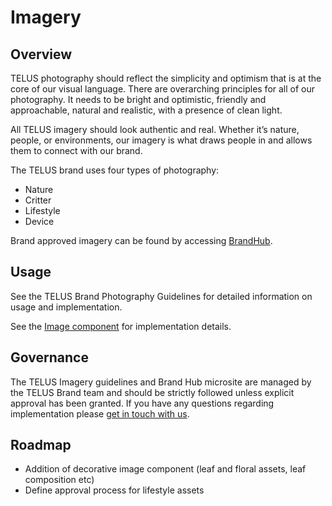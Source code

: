 # Imagery

## Overview

TELUS photography should reflect the simplicity and optimism that is at the core of our visual language. There are overarching 
principles for all of our photography. It needs to be bright and optimistic, friendly and approachable, natural and realistic, 
with a presence of clean light. 

All TELUS imagery should look authentic and real. Whether it’s nature, people, or environments, our imagery is what draws people 
in and allows them to connect with our brand. 

The TELUS brand uses four types of photography:

* Nature
* Critter
* Lifestyle
* Device

Brand approved imagery can be found by accessing [BrandHub](http://brand.telus.com). 


## Usage

See the TELUS Brand Photography Guidelines for detailed information on usage and implementation.

See the [Image component](ref:///components/index.html#image) for implementation details.


## Governance

The TELUS Imagery guidelines and Brand Hub microsite are managed by the TELUS Brand team and should be strictly followed 
unless explicit approval has been granted. If you have any questions regarding implementation please [get in touch with us](../contact.md).


## Roadmap

* Addition of decorative image component (leaf and floral assets, leaf composition etc)
* Define approval process for lifestyle assets

